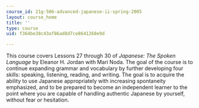 ```yaml
---
course_id: 21g-506-advanced-japanese-ii-spring-2005
layout: course_home
title: ''
type: course
uid: f364be38c43af86ad8d7ce8641260e9d

---
```

This course covers Lessons 27 through 30 of _Japanese: The Spoken Language_ by Eleanor H. Jordan with Mari Noda. The goal of the course is to continue expanding grammar and vocabulary by further developing four skills: speaking, listening, reading, and writing. The goal is to acquire the ability to use Japanese appropriately with increasing spontaneity emphasized, and to be prepared to become an independent learner to the point where you are capable of handling authentic Japanese by yourself, without fear or hesitation.
